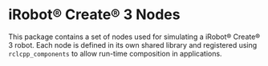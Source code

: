 # iRobot® Create® 3 Nodes

This package contains a set of nodes used for simulating a iRobot® Create® 3 robot.
Each node is defined in its own shared library and registered using `rclcpp_components` to allow run-time composition in applications.
